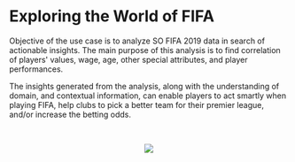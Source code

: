 # Exploring the World of FIFA
Objective of the use case is to analyze SO FIFA 2019 data in search of actionable insights. The main purpose of this analysis is to find correlation of players' values, wage, age, other special attributes, and player performances.

The insights generated from the analysis, along with the understanding of domain, and contextual information, can enable players to act smartly when playing FIFA, help clubs to pick a better team for their premier league, and/or increase the betting odds.

<br>
<p align="center">
<img src="https://github.com/biju-sasidharan/images4repo/blob/main/images/FIFA.jpg">
</p>
